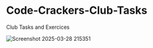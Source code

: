 # Code-Crackers-Club-Tasks
Club Tasks and Exercices



![Screenshot 2025-03-28 215351](https://github.com/user-attachments/assets/48a345b8-1792-460f-aabf-5f9d7bd7a9eb)
